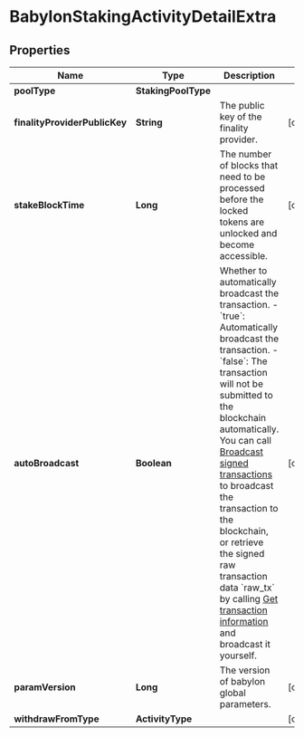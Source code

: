 

# BabylonStakingActivityDetailExtra


## Properties

| Name | Type | Description | Notes |
|------------ | ------------- | ------------- | -------------|
|**poolType** | **StakingPoolType** |  |  |
|**finalityProviderPublicKey** | **String** | The public key of the finality provider. |  [optional] |
|**stakeBlockTime** | **Long** | The number of blocks that need to be processed before the locked tokens are unlocked and become accessible. |  [optional] |
|**autoBroadcast** | **Boolean** | Whether to automatically broadcast the transaction.  - &#x60;true&#x60;: Automatically broadcast the transaction. - &#x60;false&#x60;: The transaction will not be submitted to the blockchain automatically. You can call [Broadcast signed transactions](https://www.cobo.com/developers/v2/api-references/transactions/broadcast-signed-transactions) to broadcast the transaction to the blockchain, or retrieve the signed raw transaction data &#x60;raw_tx&#x60; by calling [Get transaction information](https://www.cobo.com/developers/v2/api-references/transactions/get-transaction-information) and broadcast it yourself.  |  [optional] |
|**paramVersion** | **Long** | The version of babylon global parameters. |  [optional] |
|**withdrawFromType** | **ActivityType** |  |  [optional] |



